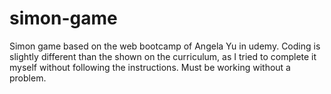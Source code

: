 # simon-game

Simon game based on the web bootcamp of Angela Yu in udemy. 
Coding is slightly different than the shown on the curriculum, as I tried to complete it myself without following the instructions.
Must be working without a problem.
